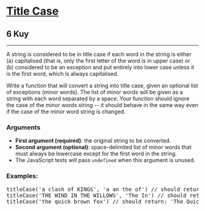 <h1><a href="https://www.codewars.com/kata/5202ef17a402dd033c000009">Title Case</a></h1>
<h2>6 Kuy</h2>
<hr>
<p>A string is considered to be in title case if each word in the string is either (a) capitalised (that is, 
only the first letter of the word is in upper case) or (b) considered to be an exception 
and put entirely into lower case unless it is the first word, which is always capitalised.</p>
<p>Write a function that will convert a string into title case, 
given an optional list of exceptions (minor words). 
The list of minor words will be given as a string with each word separated by a space. 
Your function should ignore the case of the minor words string -- it should behave in the same way 
even if the case of the minor word string is changed.</p>
<h3>Arguments</h3>
<ul>
<li><strong>First argument (required)</strong>: the original string to be converted.</li>
<li><strong>Second argument (optional)</strong>: space-delimited list of minor words 
that must always be lowercase except for the first word in the string. </li>
<li>The JavaScript tests will pass <code>undefined</code> when this argument is unused.</li>
</ul>
<h3>Examples:</h3>
<pre>
titleCase('a clash of KINGS', 'a an the of') // should return: 'A Clash of Kings'
titleCase('THE WIND IN THE WILLOWS', 'The In') // should return: 'The Wind in the Willows'
titleCase('the quick brown fox') // should return: 'The Quick Brown Fox'
</pre>